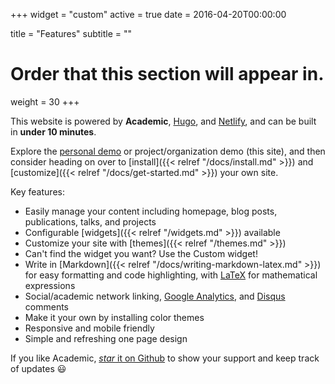 +++
widget = "custom"
active = true
date = 2016-04-20T00:00:00

title = "Features"
subtitle = ""

# Order that this section will appear in.
weight = 30
+++

This website is powered by **Academic**, [Hugo](https://gohugo.io), and [Netlify](https://www.netlify.com/), and can be built in **under 10 minutes**.

Explore the [personal demo](https://themes.gohugo.io/theme/academic/) or project/organization demo (this site), and then consider heading on over to [install]({{< relref "/docs/install.md" >}}) and [customize]({{< relref "/docs/get-started.md" >}}) your own site.

Key features:

- Easily manage your content including homepage, blog posts, publications, talks, and projects
- Configurable [widgets]({{< relref "/widgets.md" >}}) available
- Customize your site with [themes]({{< relref "/themes.md" >}})
- Can't find the widget you want? Use the Custom widget!
- Write in [Markdown]({{< relref "/docs/writing-markdown-latex.md" >}}) for easy formatting and code highlighting, with [LaTeX](https://en.wikibooks.org/wiki/LaTeX/Mathematics) for mathematical expressions
- Social/academic network linking, [Google Analytics](https://analytics.google.com), and [Disqus](https://disqus.com) comments
- Make it your own by installing color themes
- Responsive and mobile friendly
- Simple and refreshing one page design

If you like Academic, [_star_ it on Github](https://github.com/gcushen/hugo-academic) to show your support and keep track of updates :smiley:

